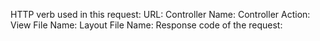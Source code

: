 HTTP verb used in this request:
URL:
Controller Name:
Controller Action:
View File Name:
Layout File Name:
Response code of the request:
